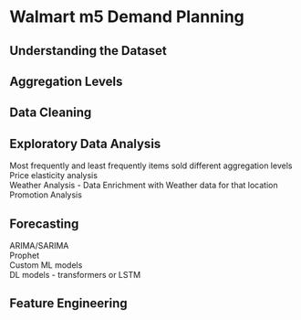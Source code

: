 # Walmart m5 Demand Planning
## Understanding the Dataset
## Aggregation Levels
## Data Cleaning
## Exploratory Data Analysis
  Most frequently and least frequently items sold different aggregation levels</br>
  Price elasticity analysis</br>
  Weather Analysis - Data Enrichment with Weather data for that location</br>
  Promotion Analysis 
## Forecasting
  ARIMA/SARIMA</br>
  Prophet</br>
  Custom ML models</br>
  DL models - transformers or LSTM
## Feature Engineering
